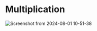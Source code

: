 # Multiplication

![Screenshot from 2024-08-01 10-51-38](https://github.com/user-attachments/assets/e0d7d271-b949-4a33-8e4b-d80d8f4e9daa)
